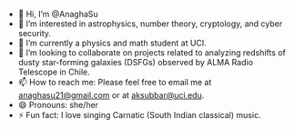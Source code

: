 - 👋 Hi, I’m @AnaghaSu
- 👀 I’m interested in astrophysics, number theory, cryptology, and cyber security. 
- 🌱 I’m currently a physics and math student at UCI. 
- 💞️ I’m looking to collaborate on projects related to analyzing redshifts of dusty star-forming galaxies (DSFGs) observed by ALMA Radio Telescope in Chile. 
- 📫 How to reach me: Please feel free to email me at anaghasu21@gmail.com or at aksubbar@uci.edu. 
- 😄 Pronouns: she/her
- ⚡ Fun fact: I love singing Carnatic (South Indian classical) music. 

<!---
AnaghaSu/AnaghaSu is a ✨ special ✨ repository because its `README.md` (this file) appears on your GitHub profile.
You can click the Preview link to take a look at your changes.
--->
